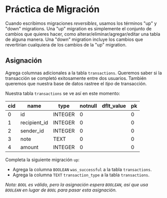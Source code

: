 # Práctica de Migración

Cuando escribimos migraciones *reversibles*, usamos los términos "up" y "down" migrations. Una "up" migration es simplemente el conjunto de cambios que quieres hacer, como alterar/eliminar/agregar/editar una tabla de alguna manera. Una "down" migration incluye los cambios que revertirían cualquiera de los cambios de la "up" migration.

## Asignación

Agrega columnas adicionales a la tabla `transactions`. Queremos saber si la transacción se completó exitosamente entre dos usuarios. También queremos que nuestra base de datos rastree el *tipo* de transacción.

Nuestra tabla `transactions` se ve así en este momento:

| cid | name         | type    | notnull | dflt_value | pk |
|-----|--------------|---------|---------|------------|----|
| 0   | id           | INTEGER | 0       |            | 0  |
| 1   | recipient_id | INTEGER | 0       |            | 0  |
| 2   | sender_id    | INTEGER | 0       |            | 0  |
| 3   | note         | TEXT    | 0       |            | 0  |
| 4   | amount       | INTEGER | 0       |            | 0  |

Completa la siguiente migración `up`:

- Agrega la columna `BOOLEAN` `was_successful` a la tabla `transactions`.
- Agrega la columna `TEXT` `transaction_type` a la tabla `transactions`.

*Nota: `BOOL` es válido, pero la asignación espera `BOOLEAN`, así que usa `BOOLEAN` en lugar de `BOOL` para pasar esta asignación.*
